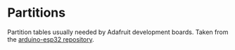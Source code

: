 # Partitions

Partition tables usually needed by Adafruit development boards.
Taken from the [arduino-esp32 repository](https://github.com/espressif/arduino-esp32/tree/master/tools/partitions).
